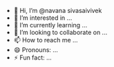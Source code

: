 - 👋 Hi, I’m @navana sivasaivivek
- 👀 I’m interested in ...
- 🌱 I’m currently learning ...
- 💞️ I’m looking to collaborate on ...
- 📫 How to reach me ...
- 😄 Pronouns: ...
- ⚡ Fun fact: ...

<!---
Viveknavana/Viveknavana is a ✨ special ✨ repository because its `README.md` (this file) appears on your GitHub profile.
You can click the Preview link to take a look at your changes.
--->
